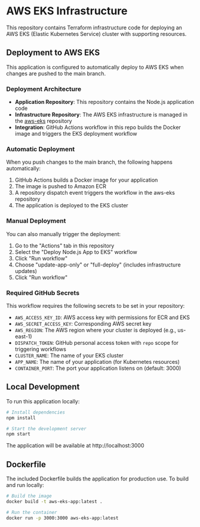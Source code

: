 # AWS EKS Infrastructure

This repository contains Terraform infrastructure code for deploying an AWS EKS (Elastic Kubernetes Service) cluster with supporting resources.

## Deployment to AWS EKS

This application is configured to automatically deploy to AWS EKS when changes are pushed to the main branch.

### Deployment Architecture

- **Application Repository**: This repository contains the Node.js application code
- **Infrastructure Repository**: The AWS EKS infrastructure is managed in the [aws-eks](https://github.com/timesGH/aws-eks) repository
- **Integration**: GitHub Actions workflow in this repo builds the Docker image and triggers the EKS deployment workflow

### Automatic Deployment

When you push changes to the main branch, the following happens automatically:

1. GitHub Actions builds a Docker image for your application
2. The image is pushed to Amazon ECR
3. A repository dispatch event triggers the workflow in the aws-eks repository
4. The application is deployed to the EKS cluster

### Manual Deployment

You can also manually trigger the deployment:

1. Go to the "Actions" tab in this repository
2. Select the "Deploy Node.js App to EKS" workflow
3. Click "Run workflow"
4. Choose "update-app-only" or "full-deploy" (includes infrastructure updates)
5. Click "Run workflow"

### Required GitHub Secrets

This workflow requires the following secrets to be set in your repository:

- `AWS_ACCESS_KEY_ID`: AWS access key with permissions for ECR and EKS
- `AWS_SECRET_ACCESS_KEY`: Corresponding AWS secret key
- `AWS_REGION`: The AWS region where your cluster is deployed (e.g., us-east-1)
- `DISPATCH_TOKEN`: GitHub personal access token with `repo` scope for triggering workflows
- `CLUSTER_NAME`: The name of your EKS cluster
- `APP_NAME`: The name of your application (for Kubernetes resources)
- `CONTAINER_PORT`: The port your application listens on (default: 3000)

## Local Development

To run this application locally:

```bash
# Install dependencies
npm install

# Start the development server
npm start
```

The application will be available at http://localhost:3000

## Dockerfile

The included Dockerfile builds the application for production use. To build and run locally:

```bash
# Build the image
docker build -t aws-eks-app:latest .

# Run the container
docker run -p 3000:3000 aws-eks-app:latest
```
